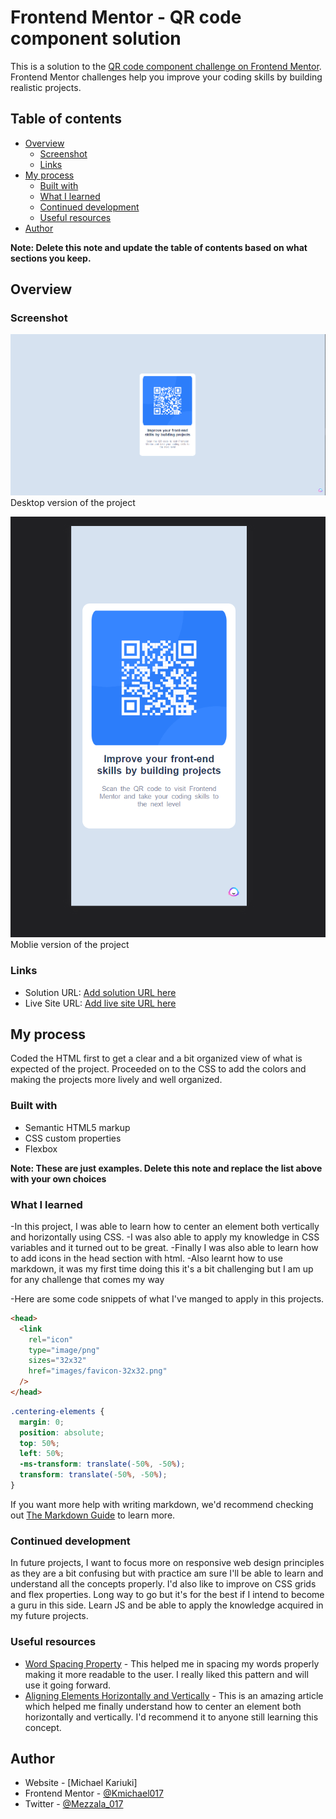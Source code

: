 # Frontend Mentor - QR code component solution

This is a solution to the [QR code component challenge on Frontend Mentor](https://www.frontendmentor.io/challenges/qr-code-component-iux_sIO_H). Frontend Mentor challenges help you improve your coding skills by building realistic projects.

## Table of contents

- [Overview](#overview)
  - [Screenshot](#screenshot)
  - [Links](#links)
- [My process](#my-process)
  - [Built with](#built-with)
  - [What I learned](#what-i-learned)
  - [Continued development](#continued-development)
  - [Useful resources](#useful-resources)
- [Author](#author)

**Note: Delete this note and update the table of contents based on what sections you keep.**

## Overview

### Screenshot

![](Screenshots/desktop%20design.png) Desktop version of the project

![](Screenshots/mobile%20design.png) Moblie version of the project

### Links

- Solution URL: [Add solution URL here](https://your-solution-url.com)
- Live Site URL: [Add live site URL here](https://your-live-site-url.com)

## My process

Coded the HTML first to get a clear and a bit organized view of what is expected of the project.
Proceeded on to the CSS to add the colors and making the projects more lively and well organized.

### Built with

- Semantic HTML5 markup
- CSS custom properties
- Flexbox

**Note: These are just examples. Delete this note and replace the list above with your own choices**

### What I learned

-In this project, I was able to learn how to center an element both vertically and horizontally using CSS.
-I was also able to apply my knowledge in CSS variables and it turned out to be great.
-Finally I was also able to learn how to add icons in the head section with html.
-Also learnt how to use markdown, it was my first time doing this it's a bit challenging but I am up for any challenge that comes my way

-Here are some code snippets of what I've manged to apply in this projects.

```html adding Icons to the title section.
<head>
  <link
    rel="icon"
    type="image/png"
    sizes="32x32"
    href="images/favicon-32x32.png"
  />
</head>
```

```css
.centering-elements {
  margin: 0;
  position: absolute;
  top: 50%;
  left: 50%;
  -ms-transform: translate(-50%, -50%);
  transform: translate(-50%, -50%);
}
```

If you want more help with writing markdown, we'd recommend checking out [The Markdown Guide](https://www.markdownguide.org/) to learn more.

### Continued development

In future projects, I want to focus more on responsive web design principles as they are a bit confusing but with practice am sure I'll be able to learn and understand all the concepts properly.
I'd also like to improve on CSS grids and flex properties. Long way to go but it's for the best if I intend to become a guru in this side.
Learn JS and be able to apply the knowledge acquired in my future projects.

### Useful resources

- [Word Spacing Property](https://www.w3schools.com/cssref/pr_text_word-spacing.php) - This helped me in spacing my words properly making it more readable to the user. I really liked this pattern and will use it going forward.
- [Aligning Elements Horizontally and Vertically](https://www.w3schools.com/howto/howto_css_center-vertical.asp) - This is an amazing article which helped me finally understand how to center an element both horizontally and vertically. I'd recommend it to anyone still learning this concept.

## Author

- Website - [Michael Kariuki]
- Frontend Mentor - [@Kmichael017](https://www.frontendmentor.io/profile/Kmichael017)
- Twitter - [@Mezzala_017](https://twitter.com/Mezzala_017)
